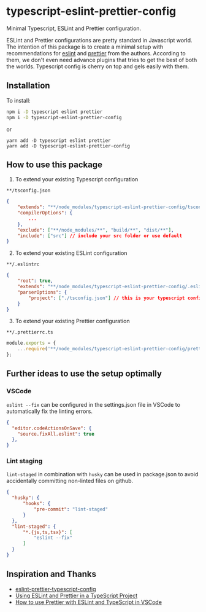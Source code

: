 # typescript-eslint-prettier-config
Minimal Typescript, ESLint and Prettier configuration.

ESLint and Prettier configurations are pretty standard in Javascript world. The intention of this package is to create a minimal setup with recommendations for [eslint](https://eslint.org/docs/rules/) and [prettier](https://prettier.io/docs/en/integrating-with-linters.html#notes) from the authors. According to them, we don't even need advance plugins that tries to get the best of both the worlds. Typescript config is cherry on top and gels easily with them.

## Installation
To install:
```bash
npm i -D typescript eslint prettier
npm i -D typescript-eslint-prettier-config
```
or 
```bash\
yarn add -D typescript eslint prettier
yarn add -D typescript-eslint-prettier-config
```

## How to use this package
1. To extend your existing Typescript configuration

`**/tsconfig.json`

```json
{
    "extends": "**/node_modules/typescript-eslint-prettier-config/tsconfig.json",
    "compilerOptions": {
        ...
    },
    "exclude": ["**/node_modules/**", "build/**", "dist/**"],
    "include": ["src"] // include your src folder or use default
}
```

2. To extend your existing ESLint configuration

`**/.eslintrc`

```json
{
    "root": true,
    "extends": "**/node_modules/typescript-eslint-prettier-config/.eslintrc",
    "parserOptions": {
        "project": ["./tsconfig.json"] // this is your typescript configuration that you extended in the previous step
    }
}
```

3. To extend your existing Prettier configuration

`**/.prettierrc.ts`

```ts
module.exports = {
    ...require('**/node_modules/typescript-eslint-prettier-config/prettier.config'),
};
```

## Further ideas to use the setup optimally
### VSCode
`eslint --fix` can be configured in the settings.json file in VSCode to automatically fix the linting errors.
```json
{
  "editor.codeActionsOnSave": {
    "source.fixAll.eslint": true
  },
}
```
### Lint staging
`lint-staged` in combination with `husky` can be used in package.json to avoid accidentally committing non-linted files on github.
```json
{
  "husky": {
      "hooks": {
          "pre-commit": "lint-staged"
      }
  },
  "lint-staged": {
      "*.{js,ts,tsx}": [
          "eslint --fix"
      ]
  }
}
```
## Inspiration and Thanks
- [eslint-prettier-typescript-config](https://github.com/moia-oss/eslint-prettier-typescript-config)
- [Using ESLint and Prettier in a TypeScript Project](https://robertcooper.me/post/using-eslint-and-prettier-in-a-typescript-project)
- [How to use Prettier with ESLint and TypeScript in VSCode](https://khalilstemmler.com/blogs/tooling/prettier/)
